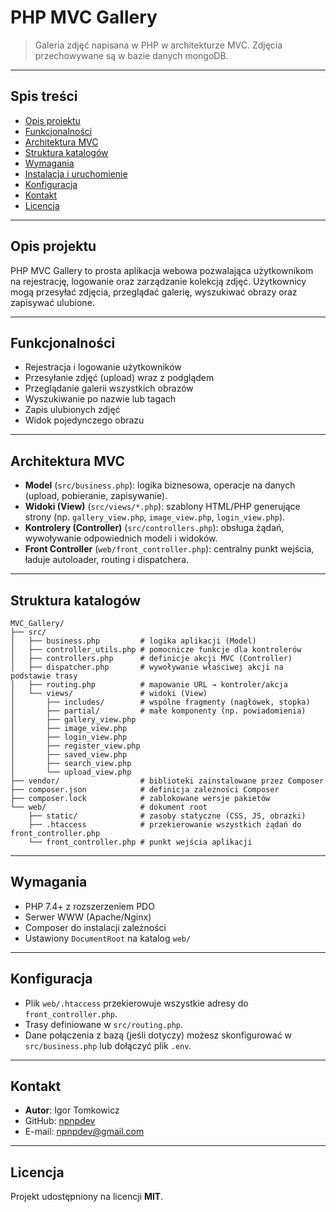 # PHP MVC Gallery

> Galeria zdjęć napisana w PHP w architekturze MVC. Zdjęcia przechowywane są w bazie danych mongoDB.

---

## Spis treści

* [Opis projektu](#opis-projektu)
* [Funkcjonalności](#funkcjonalno%C5%9Bci)
* [Architektura MVC](#architektura-mvc)
* [Struktura katalogów](#struktura-katalog%C3%B3w)
* [Wymagania](#wymagania)
* [Instalacja i uruchomienie](#instalacja-i-uruchomienie)
* [Konfiguracja](#konfiguracja)
* [Kontakt](#kontakt)
* [Licencja](#licencja)

---

## Opis projektu

PHP MVC Gallery to prosta aplikacja webowa pozwalająca użytkownikom na rejestrację, logowanie oraz zarządzanie kolekcją zdjęć. Użytkownicy mogą przesyłać zdjęcia, przeglądać galerię, wyszukiwać obrazy oraz zapisywać ulubione.

---

## Funkcjonalności

* Rejestracja i logowanie użytkowników
* Przesyłanie zdjęć (upload) wraz z podglądem
* Przeglądanie galerii wszystkich obrazów
* Wyszukiwanie po nazwie lub tagach
* Zapis ulubionych zdjęć
* Widok pojedynczego obrazu

---

## Architektura MVC

* **Model** (`src/business.php`): logika biznesowa, operacje na danych (upload, pobieranie, zapisywanie).
* **Widoki (View)** (`src/views/*.php`): szablony HTML/PHP generujące strony (np. `gallery_view.php`, `image_view.php`, `login_view.php`).
* **Kontrolery (Controller)** (`src/controllers.php`): obsługa żądań, wywoływanie odpowiednich modeli i widoków.
* **Front Controller** (`web/front_controller.php`): centralny punkt wejścia, ładuje autoloader, routing i dispatchera.

---

## Struktura katalogów

```
MVC_Gallery/
├── src/
│   ├── business.php         # logika aplikacji (Model)
│   ├── controller_utils.php # pomocnicze funkcje dla kontrolerów
│   ├── controllers.php      # definicje akcji MVC (Controller)
│   ├── dispatcher.php       # wywoływanie właściwej akcji na podstawie trasy
│   ├── routing.php          # mapowanie URL → kontroler/akcja
│   └── views/               # widoki (View)
│       ├── includes/        # wspólne fragmenty (nagłówek, stopka)
│       ├── partial/         # małe komponenty (np. powiadomienia)
│       ├── gallery_view.php
│       ├── image_view.php
│       ├── login_view.php
│       ├── register_view.php
│       ├── saved_view.php
│       ├── search_view.php
│       └── upload_view.php
├── vendor/                  # biblioteki zainstalowane przez Composer
├── composer.json            # definicja zależności Composer
├── composer.lock            # zablokowane wersje pakietów
└── web/                     # dokument root
    ├── static/              # zasoby statyczne (CSS, JS, obrazki)
    ├── .htaccess            # przekierowanie wszystkich żądań do front_controller.php
    └── front_controller.php # punkt wejścia aplikacji
```

---

## Wymagania

* PHP 7.4+ z rozszerzeniem PDO
* Serwer WWW (Apache/Nginx)
* Composer do instalacji zależności
* Ustawiony `DocumentRoot` na katalog `web/`

---

## Konfiguracja

* Plik `web/.htaccess` przekierowuje wszystkie adresy do `front_controller.php`.
* Trasy definiowane w `src/routing.php`.
* Dane połączenia z bazą (jeśli dotyczy) możesz skonfigurować w `src/business.php` lub dołączyć plik `.env`.

---

## Kontakt

* **Autor**: Igor Tomkowicz
* GitHub: [npnpdev](https://github.com/npnpdev)
* E-mail: [npnpdev@gmail.com](mailto:npnpdev@gmail.com)

---

## Licencja

Projekt udostępniony na licencji **MIT**.
